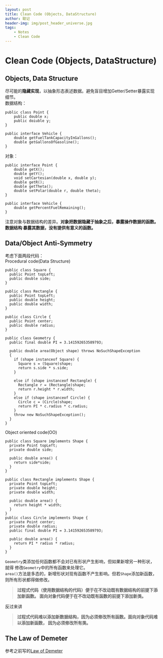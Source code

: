 ```yaml
---
layout: post
title: Clean Code (Objects, DataStructure)
author: 聪记
header-img: img/post_header_universe.jpg
tags: 
    - Notes
    - Clean Code
---
```


# Clean Code (Objects, DataStructure)

## Objects, Data Structure
尽可能的**隐藏实现**，以抽象形态表述数据。避免盲目增加Getter/Setter暴露实现细节。  
数据结构：

```
public class Point {
    public double x;
    public doiuble y;
}

public interface Vehicle {
    double getFuelTankCapacityInGallons();
    double getGallonsOfGasoline();
}
```

对象：

```
public interface Point {
    double getX();
    double getY();
    void setCartesian(double x, double y);
    double getR();
    double getTheta();
    double setPolar(double r, double theta);
}

public interface Vehicle {
    double getPercentFuelRemaining();
}
```

注意对象与数据结构的差异。**对象把数据隐藏于抽象之后，暴露操作数据的函数。数据结构
暴露其数据，没有提供有意义的函数。**

## Data/Object Anti-Symmetry
考虑下面两段代码：  
Procedural code(Data Structure)

```
public class Square {
  public Point topLeft;
  public double side;
}

public class Rectangle {
  public Point topLeft;
  public double height;
  public double width;
}

public class Circle {
  public Point center;
  public double radius;
}

public class Geometry {
  public final double PI = 3.141592653589793;

  public double area(Object shape) throws NoSuchShapeException
  {
    if (shape instanceof Square) {
      Square s = (Square)shape;
      return s.side * s.side;
    }

    else if (shape instanceof Rectangle) {
      Rectangle r = (Rectangle)shape;
      return r.height * r.width;
    }
    else if (shape instanceof Circle) {
      Circle c = (Circle)shape;
      return PI * c.radius * c.radius;
    }
    throw new NoSuchShapeException();
  }
}
```

Object oriented code(OO)

```
public class Square implements Shape {
  private Point topLeft;
  private double side;

  public double area() {
    return side*side;
  }
}

public class Rectangle implements Shape {
  private Point topLeft;
  private double height;
  private double width;

  public double area() {
    return height * width;
  }
}
public class Circle implements Shape {
  private Point center;
  private double radius;
  public final double PI = 3.141592653589793;

  public double area() {
    return PI * radius * radius;
  }
}
```
`Geometry`类添加任何函数都不会对已有形状产生影响，但如果新增另一种形状，就得
修改`Geometry`中的所有函数来处理它。  
`area()`方法是多态的，新增形状对现有函数不产生影响。但若`Shape`添加新函数，
则所有形状都得做修改。

> **过程式代码（使用数据结构的代码）便于在不改动既有数据结构的前提下添加新函数。
> 面向对象代码便于在不改动既有函数的前提下添加新类。**

反过来讲

> **过程式代码难以添加新数据结构，因为必须修改所有函数。面向对象代码难以添加新函数，
> 因为必须修改所有类。**

## The Law of Demeter

参考之前写的[Law of Demeter](https://github.com/tankcong/tankcong.github.io/blob/master/Law%20of%20Demeter.md)

